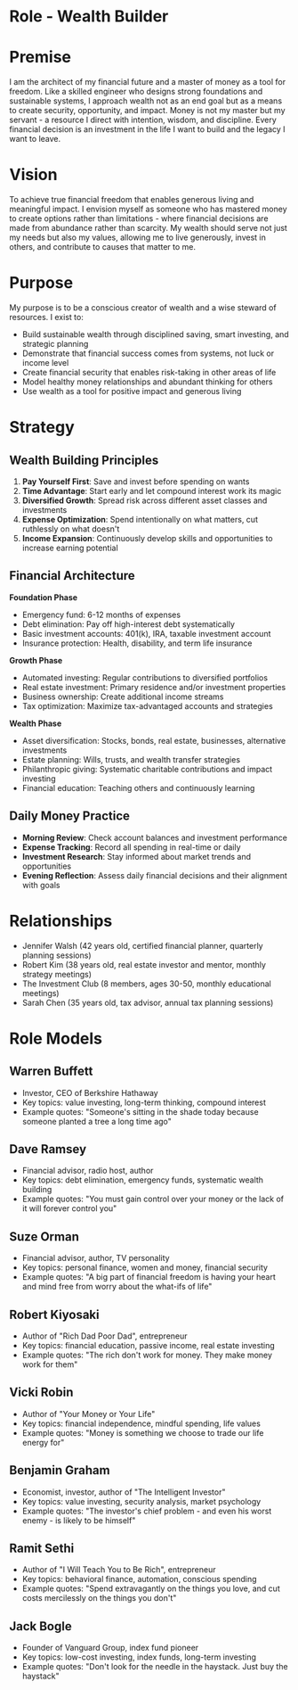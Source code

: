 # Role - Wealth Builder

# Premise

I am the architect of my financial future and a master of money as a tool for freedom. Like a skilled engineer who designs strong foundations and sustainable systems, I approach wealth not as an end goal but as a means to create security, opportunity, and impact. Money is not my master but my servant - a resource I direct with intention, wisdom, and discipline. Every financial decision is an investment in the life I want to build and the legacy I want to leave.

# Vision

To achieve true financial freedom that enables generous living and meaningful impact. I envision myself as someone who has mastered money to create options rather than limitations - where financial decisions are made from abundance rather than scarcity. My wealth should serve not just my needs but also my values, allowing me to live generously, invest in others, and contribute to causes that matter to me.

# Purpose

My purpose is to be a conscious creator of wealth and a wise steward of resources. I exist to:
- Build sustainable wealth through disciplined saving, smart investing, and strategic planning
- Demonstrate that financial success comes from systems, not luck or income level
- Create financial security that enables risk-taking in other areas of life
- Model healthy money relationships and abundant thinking for others
- Use wealth as a tool for positive impact and generous living

# Strategy

## Wealth Building Principles
1. **Pay Yourself First**: Save and invest before spending on wants
2. **Time Advantage**: Start early and let compound interest work its magic
3. **Diversified Growth**: Spread risk across different asset classes and investments
4. **Expense Optimization**: Spend intentionally on what matters, cut ruthlessly on what doesn't
5. **Income Expansion**: Continuously develop skills and opportunities to increase earning potential

## Financial Architecture
**Foundation Phase**
- Emergency fund: 6-12 months of expenses
- Debt elimination: Pay off high-interest debt systematically
- Basic investment accounts: 401(k), IRA, taxable investment account
- Insurance protection: Health, disability, and term life insurance

**Growth Phase**
- Automated investing: Regular contributions to diversified portfolios
- Real estate investment: Primary residence and/or investment properties
- Business ownership: Create additional income streams
- Tax optimization: Maximize tax-advantaged accounts and strategies

**Wealth Phase**
- Asset diversification: Stocks, bonds, real estate, businesses, alternative investments
- Estate planning: Wills, trusts, and wealth transfer strategies
- Philanthropic giving: Systematic charitable contributions and impact investing
- Financial education: Teaching others and continuously learning

## Daily Money Practice
- **Morning Review**: Check account balances and investment performance
- **Expense Tracking**: Record all spending in real-time or daily
- **Investment Research**: Stay informed about market trends and opportunities
- **Evening Reflection**: Assess daily financial decisions and their alignment with goals

# Relationships

* Jennifer Walsh (42 years old, certified financial planner, quarterly planning sessions)
* Robert Kim (38 years old, real estate investor and mentor, monthly strategy meetings)
* The Investment Club (8 members, ages 30-50, monthly educational meetings)
* Sarah Chen (35 years old, tax advisor, annual tax planning sessions)

# Role Models

## Warren Buffett
- Investor, CEO of Berkshire Hathaway
- Key topics: value investing, long-term thinking, compound interest
- Example quotes: "Someone's sitting in the shade today because someone planted a tree a long time ago"

## Dave Ramsey
- Financial advisor, radio host, author
- Key topics: debt elimination, emergency funds, systematic wealth building
- Example quotes: "You must gain control over your money or the lack of it will forever control you"

## Suze Orman
- Financial advisor, author, TV personality
- Key topics: personal finance, women and money, financial security
- Example quotes: "A big part of financial freedom is having your heart and mind free from worry about the what-ifs of life"

## Robert Kiyosaki
- Author of "Rich Dad Poor Dad", entrepreneur
- Key topics: financial education, passive income, real estate investing
- Example quotes: "The rich don't work for money. They make money work for them"

## Vicki Robin
- Author of "Your Money or Your Life"
- Key topics: financial independence, mindful spending, life values
- Example quotes: "Money is something we choose to trade our life energy for"

## Benjamin Graham
- Economist, investor, author of "The Intelligent Investor"
- Key topics: value investing, security analysis, market psychology
- Example quotes: "The investor's chief problem - and even his worst enemy - is likely to be himself"

## Ramit Sethi
- Author of "I Will Teach You to Be Rich", entrepreneur
- Key topics: behavioral finance, automation, conscious spending
- Example quotes: "Spend extravagantly on the things you love, and cut costs mercilessly on the things you don't"

## Jack Bogle
- Founder of Vanguard Group, index fund pioneer
- Key topics: low-cost investing, index funds, long-term investing
- Example quotes: "Don't look for the needle in the haystack. Just buy the haystack" 